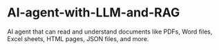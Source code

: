 # AI-agent-with-LLM-and-RAG
AI agent that can read and understand documents like PDFs, Word files, Excel sheets, HTML pages, JSON files, and more.

